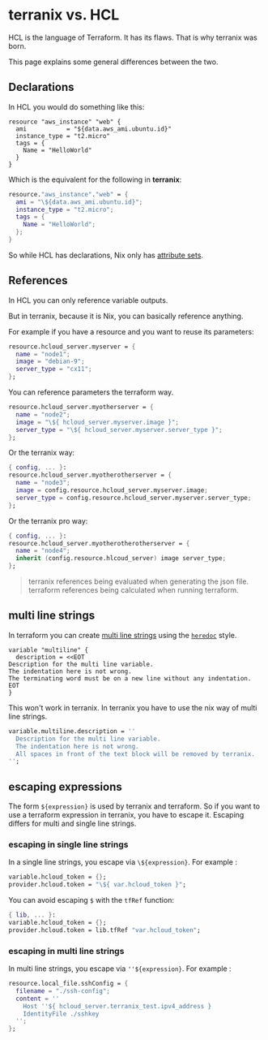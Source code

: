 # terranix vs. HCL

HCL is the language of Terraform. It has its flaws. That is why terranix was born.

This page explains some general differences between the two.

## Declarations

In HCL you would do something like this:

```hcl
resource "aws_instance" "web" {
  ami           = "${data.aws_ami.ubuntu.id}"
  instance_type = "t2.micro"
  tags = {
    Name = "HelloWorld"
  }
}
```

Which is the equivalent for the following in **terranix**:

```nix
resource."aws_instance"."web" = {
  ami = "\${data.aws_ami.ubuntu.id}";
  instance_type = "t2.micro";
  tags = {
    Name = "HelloWorld";
  };
}
```

So while HCL has declarations, Nix only has [attribute sets][attrset].

[attrset]: https://nix.dev/manual/nix/2.18/language/values.html?highlight=attribute+set#attribute-set

## References

In HCL you can only reference variable outputs.

But in terranix, because it is Nix, you can basically reference anything.

For example if you have a resource and you want to reuse its parameters:

```nix
resource.hcloud_server.myserver = {
  name = "node1";
  image = "debian-9";
  server_type = "cx11";
};
```

You can reference parameters the terraform way.

```nix
resource.hcloud_server.myotherserver = {
  name = "node2";
  image = "\${ hcloud_server.myserver.image }";
  server_type = "\${ hcloud_server.myserver.server_type }";
};
```

Or the terranix way:

```nix
{ config, ... }:
resource.hcloud_server.myotherotherserver = {
  name = "node3";
  image = config.resource.hcloud_server.myserver.image;
  server_type = config.resource.hcloud_server.myserver.server_type;
};
```

Or the terranix pro way:

```nix
{ config, ... }:
resource.hcloud_server.myotherotherotherserver = {
  name = "node4";
  inherit (config.resource.hlcoud_server) image server_type;
};
```

> terranix references being evaluated when generating the json file.
> terraform references being calculated when running terraform.

## multi line strings

In terraform you can create
[multi line strings](https://www.terraform.io/docs/configuration/expressions.html#string-literals)
using the [`heredoc`](https://en.wikipedia.org/wiki/Here_document) style.

```hcl
variable "multiline" {
  description = <<EOT
Description for the multi line variable.
The indentation here is not wrong.
The terminating word must be on a new line without any indentation.
EOT
}
```

This won't work in terranix.
In terranix you have to use the nix way of multi line strings.

```nix
variable.multiline.description = ''
  Description for the multi line variable.
  The indentation here is not wrong.
  All spaces in front of the text block will be removed by terranix.
'';
```

## escaping expressions

The form `${expression}` is used by terranix and terraform.
So if you want to use a terraform expression in terranix,
you have to escape it.
Escaping differs for multi and single line strings.

### escaping in single line strings

In a single line strings, you escape via `\${expression}`.
For example :

```nix
variable.hcloud_token = {};
provider.hcloud.token = "\${ var.hcloud_token }";
```

You can avoid escaping `$` with the `tfRef` function:

```nix
{ lib, ... }:
variable.hcloud_token = {};
provider.hcloud.token = lib.tfRef "var.hcloud_token";
```

### escaping in multi line strings

In multi line strings, you escape via `''${expression}`.
For example :

```nix
resource.local_file.sshConfig = {
  filename = "./ssh-config";
  content = ''
    Host ''${ hcloud_server.terranix_test.ipv4_address }
    IdentityFile ./sshkey
  '';
};
```
